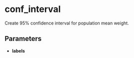 # conf_interval

Create 95% confidence interval for population mean weight.



## Parameters

- **labels**




